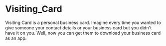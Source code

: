 # Visiting_Card
Visiting Card is a personal business card. Imagine every time you wanted to give someone your contact details or your business card but you didn't have it on you. Well, now you can get them to download your business card as an app.
